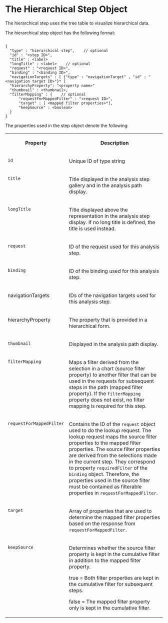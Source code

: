 <!-- loiof886aaf1a6c047a6b78dadad97f62030 -->

# The Hierarchical Step Object

The hierarchical step uses the tree table to visualize hierarchical data.

The hierarchical step object has the following format:

```

{
  "type" : "hierarchical step",    // optional
  "id" : "<step ID>",
  "title" : <label>
  "longTitle" : <label>    // optional
  "request" : "<request ID>",
  "binding" : "<binding ID>",
  "navigationTargets" : [ {"type" : "navigationTarget" , "id" : "<navigation target ID>"}* ]
  "hierarchyProperty": "<property name>"
  "thumbnail" : <thumbnail>,
  "filterMapping" : {    // optional
      "requestForMappedFilter" : "<request ID>",
      "target" : [ <mapped filter properties>*],
      "keepSource" : <boolean> 
  }
}
```

The properties used in the step object denote the following:


<table>
<tr>
<th valign="top">

Property



</th>
<th valign="top">

Description



</th>
</tr>
<tr>
<td valign="top">

`id` 



</td>
<td valign="top">

Unique ID of type string



</td>
</tr>
<tr>
<td valign="top">

`title` 



</td>
<td valign="top">

Title displayed in the analysis step gallery and in the analysis path display.



</td>
</tr>
<tr>
<td valign="top">

`longTitle` 



</td>
<td valign="top">

Title displayed above the representation in the analysis step display. If no long title is defined, the title is used instead.



</td>
</tr>
<tr>
<td valign="top">

`request` 



</td>
<td valign="top">

ID of the request used for this analysis step.



</td>
</tr>
<tr>
<td valign="top">

`binding` 



</td>
<td valign="top">

ID of the binding used for this analysis step.



</td>
</tr>
<tr>
<td valign="top">

navigationTargets



</td>
<td valign="top">

IDs of the navigation targets used for this analysis step.



</td>
</tr>
<tr>
<td valign="top">

hierarchyProperty



</td>
<td valign="top">

The property that is provided in a hierarchical form.



</td>
</tr>
<tr>
<td valign="top">

`thumbnail` 



</td>
<td valign="top">

Displayed in the analysis path display.



</td>
</tr>
<tr>
<td valign="top">

`filterMapping` 



</td>
<td valign="top">

Maps a filter derived from the selection in a chart \(source filter property\) to another filter that can be used in the requests for subsequent steps in the path \(mapped filter property\). If the `filterMapping` property does not exist, no filter mapping is required for this step.



</td>
</tr>
<tr>
<td valign="top">

`requestForMappedFilter` 



</td>
<td valign="top">

Contains the ID of the `request` object used to do the lookup request. The lookup request maps the source filter properties to the mapped filter properties. The source filter properties are derived from the selections made in the current step. They correspond to property `requiredFilter` of the `binding` object. Therefore, the properties used in the source filter must be contained as filterable properties in `requestForMappedFilter`.



</td>
</tr>
<tr>
<td valign="top">

`target` 



</td>
<td valign="top">

Array of properties that are used to determine the mapped filter properties based on the response from `requestForMappedFilter`.



</td>
</tr>
<tr>
<td valign="top">

`keepSource` 



</td>
<td valign="top">

Determines whether the source filter property is kept in the cumulative filter in addition to the mapped filter property.

true = Both filter properties are kept in the cumulative filter for subsequent steps.

false = The mapped filter property only is kept in the cumulative filter.



</td>
</tr>
</table>

